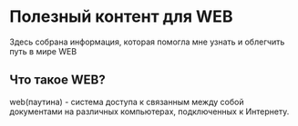 # Полезный контент для WEB
Здесь собрана информация, которая помогла мне узнать и облегчить путь в мире WEB 
## Что такое WEB?
web(паутина) -  система доступа к связанным между собой документами на различных компьютерах, подключенных к Интернету.
